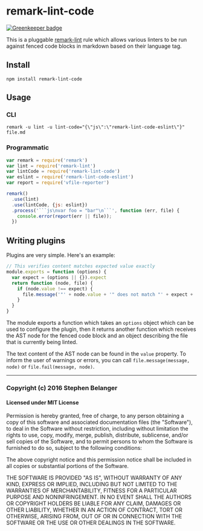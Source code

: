 # remark-lint-code

[![Greenkeeper badge](https://badges.greenkeeper.io/Qard/remark-lint-code.svg)](https://greenkeeper.io/)

This is a pluggable [remark-lint](https://github.com/wooorm/remark-lint) rule
which allows various linters to be run against fenced code blocks in markdown
based on their language tag.

## Install

```console
npm install remark-lint-code
```

## Usage

### CLI

```console
remark -u lint -u lint-code="{\"js\":\"remark-lint-code-eslint\"}" file.md
```

### Programmatic

```js
var remark = require('remark')
var lint = require('remark-lint')
var lintCode = require('remark-lint-code')
var eslint = require('remark-lint-code-eslint')
var report = require('vfile-reporter')

remark()
  .use(lint)
  .use(lintCode, {js: eslint})
  .process('```js\nvar foo = "bar"\n```', function (err, file) {
    console.error(report(err || file));
  })
```

## Writing plugins

Plugins are very simple. Here's an example:

```js
// This verifies content matches expected value exactly
module.exports = function (options) {
  var expect = (options || {}).expect
  return function (node, file) {
    if (node.value !== expect) {
      file.message('"' + node.value + '" does not match "' + expect + '"', node)
    }
  }
}
```

The module exports a function which takes an `options` object which can be used
to configure the plugin, then it returns another function which receives the
AST node for the fenced code block and an object describing the file that is
currently being linted.

The text content of the AST node can be found in the
`value` property. To inform the user of warnings or errors, you can call
`file.message(message, node)` or `file.fail(message, node)`.

---

### Copyright (c) 2016 Stephen Belanger
#### Licensed under MIT License

Permission is hereby granted, free of charge, to any person obtaining a copy of this software and associated documentation files (the "Software"), to deal in the Software without restriction, including without limitation the rights to use, copy, modify, merge, publish, distribute, sublicense, and/or sell copies of the Software, and to permit persons to whom the Software is furnished to do so, subject to the following conditions:

The above copyright notice and this permission notice shall be included in all copies or substantial portions of the Software.

THE SOFTWARE IS PROVIDED "AS IS", WITHOUT WARRANTY OF ANY KIND, EXPRESS OR IMPLIED, INCLUDING BUT NOT LIMITED TO THE WARRANTIES OF MERCHANTABILITY, FITNESS FOR A PARTICULAR PURPOSE AND NONINFRINGEMENT. IN NO EVENT SHALL THE AUTHORS OR COPYRIGHT HOLDERS BE LIABLE FOR ANY CLAIM, DAMAGES OR OTHER LIABILITY, WHETHER IN AN ACTION OF CONTRACT, TORT OR OTHERWISE, ARISING FROM, OUT OF OR IN CONNECTION WITH THE SOFTWARE OR THE USE OR OTHER DEALINGS IN THE SOFTWARE.
